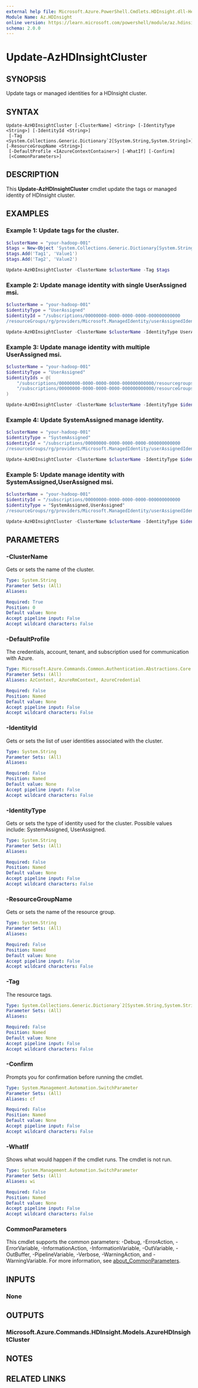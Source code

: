 ```yaml
---
external help file: Microsoft.Azure.PowerShell.Cmdlets.HDInsight.dll-Help.xml
Module Name: Az.HDInsight
online version: https://learn.microsoft.com/powershell/module/az.hdinsight/update-azhdinsightcluster
schema: 2.0.0
---
```


# Update-AzHDInsightCluster

## SYNOPSIS
Update tags or managed identities for a HDInsight cluster.

## SYNTAX

```
Update-AzHDInsightCluster [-ClusterName] <String> [-IdentityType <String>] [-IdentityId <String>]
 [-Tag <System.Collections.Generic.Dictionary`2[System.String,System.String]>] [-ResourceGroupName <String>]
 [-DefaultProfile <IAzureContextContainer>] [-WhatIf] [-Confirm]
 [<CommonParameters>]
```

## DESCRIPTION
This **Update-AzHDInsightCluster** cmdlet update  the tags or managed identity of HDInsight cluster.

## EXAMPLES

### Example 1: Update tags for the cluster.
```powershell
$clusterName = "your-hadoop-001"
$tags = New-Object 'System.Collections.Generic.Dictionary[System.String,System.String]'
$tags.Add('Tag1', 'Value1')
$tags.Add('Tag2', 'Value2')

Update-AzHDInsightCluster -ClusterName $clusterName -Tag $tags
```

### Example 2: Update manage identity with single UserAssigned msi.
```powershell
$clusterName = "your-hadoop-001"
$identityType = "UserAssigned"
$identityId = "/subscriptions/00000000-0000-0000-0000-000000000000
/resourceGroups/rg/providers/Microsoft.ManagedIdentity/userAssignedIdentities/hdi-msi"

Update-AzHDInsightCluster -ClusterName $clusterName -IdentityType UserAssigned -IdentityId $identityId
```

### Example 3: Update manage identity with multiple UserAssigned msi.
```powershell
$clusterName = "your-hadoop-001"
$identityType = "UserAssigned"
$identityIds = @(
	"/subscriptions/00000000-0000-0000-0000-000000000000/resourcegroups/rg/providers/Microsoft.ManagedIdentity/userAssignedIdentities/hdi-msi",
	"/subscriptions/00000000-0000-0000-0000-000000000000/resourceGroups/rg/providers/Microsoft.ManagedIdentity/userAssignedIdentities/hdi-msi1"
)

Update-AzHDInsightCluster -ClusterName $clusterName -IdentityType $identityType -IdentityId $identityIds
```

### Example 4: Update SystemAssigned manage identity.
```powershell
$clusterName = "your-hadoop-001"
$identityType = "SystemAssigned"
$identityId = "/subscriptions/00000000-0000-0000-0000-000000000000
/resourceGroups/rg/providers/Microsoft.ManagedIdentity/userAssignedIdentities/hdi-msi"

Update-AzHDInsightCluster -ClusterName $clusterName -IdentityType $identityType
```

### Example 5: Update manage identity with SystemAssigned,UserAssigned msi.
```powershell
$clusterName = "your-hadoop-001"
$identityId = "/subscriptions/00000000-0000-0000-0000-000000000000
$identityType = "SystemAssigned,UserAssigned"
/resourceGroups/rg/providers/Microsoft.ManagedIdentity/userAssignedIdentities/hdi-msi"

Update-AzHDInsightCluster -ClusterName $clusterName -IdentityType $identityType -IdentityId $identityId
```


## PARAMETERS

### -ClusterName
Gets or sets the name of the cluster.

```yaml
Type: System.String
Parameter Sets: (All)
Aliases:

Required: True
Position: 0
Default value: None
Accept pipeline input: False
Accept wildcard characters: False
```

### -DefaultProfile
The credentials, account, tenant, and subscription used for communication with Azure.

```yaml
Type: Microsoft.Azure.Commands.Common.Authentication.Abstractions.Core.IAzureContextContainer
Parameter Sets: (All)
Aliases: AzContext, AzureRmContext, AzureCredential

Required: False
Position: Named
Default value: None
Accept pipeline input: False
Accept wildcard characters: False
```

### -IdentityId
Gets or sets the list of user identities associated with the cluster.

```yaml
Type: System.String
Parameter Sets: (All)
Aliases:

Required: False
Position: Named
Default value: None
Accept pipeline input: False
Accept wildcard characters: False
```

### -IdentityType
Gets or sets the type of identity used for the cluster.
Possible values include: SystemAssigned, UserAssigned.

```yaml
Type: System.String
Parameter Sets: (All)
Aliases:

Required: False
Position: Named
Default value: None
Accept pipeline input: False
Accept wildcard characters: False
```

### -ResourceGroupName
Gets or sets the name of the resource group.

```yaml
Type: System.String
Parameter Sets: (All)
Aliases:

Required: False
Position: Named
Default value: None
Accept pipeline input: False
Accept wildcard characters: False
```

### -Tag
The resource tags.

```yaml
Type: System.Collections.Generic.Dictionary`2[System.String,System.String]
Parameter Sets: (All)
Aliases:

Required: False
Position: Named
Default value: None
Accept pipeline input: False
Accept wildcard characters: False
```

### -Confirm
Prompts you for confirmation before running the cmdlet.

```yaml
Type: System.Management.Automation.SwitchParameter
Parameter Sets: (All)
Aliases: cf

Required: False
Position: Named
Default value: None
Accept pipeline input: False
Accept wildcard characters: False
```

### -WhatIf
Shows what would happen if the cmdlet runs. The cmdlet is not run.

```yaml
Type: System.Management.Automation.SwitchParameter
Parameter Sets: (All)
Aliases: wi

Required: False
Position: Named
Default value: None
Accept pipeline input: False
Accept wildcard characters: False
```

### CommonParameters
This cmdlet supports the common parameters: -Debug, -ErrorAction, -ErrorVariable, -InformationAction, -InformationVariable, -OutVariable, -OutBuffer, -PipelineVariable, -Verbose, -WarningAction, and -WarningVariable. For more information, see [about_CommonParameters](http://go.microsoft.com/fwlink/?LinkID=113216).

## INPUTS

### None

## OUTPUTS

### Microsoft.Azure.Commands.HDInsight.Models.AzureHDInsightCluster

## NOTES

## RELATED LINKS
